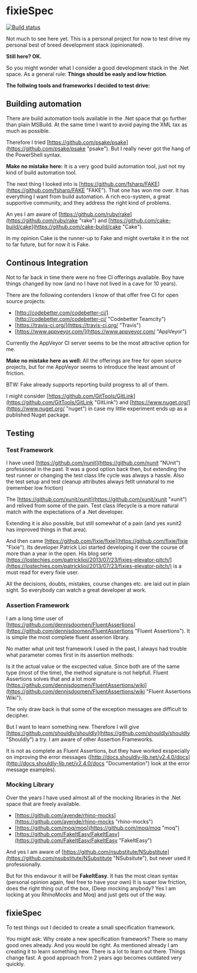 # fixieSpec #

[![Build status](https://ci.appveyor.com/api/projects/status/0e3c8ei5n1297y9g?svg=true)](https://ci.appveyor.com/project/Martin-Bohring/fixiespec)

Not much to see here yet.
This is a personal project for now to test drive my personal best of breed development stack (opinionated).

**Still here? OK.**

So you might wonder what I consider a good development stack in the .Net space.
As a general rule: **Things should be easly and low friction**.

**The follwing tools and frameworks I decided to test drive:**

## Building automation ##
There are build automation tools available in the .Net space that go further than plain MSBuild.
At the same time I want to avoid paying the XML tax as much as possible.

Therefore I tried [https://github.com/psake/psake](https://github.com/psake/psake "psake").
But I really never got the hang of the PowerShell syntax.

**Make no mistake here:**
It is a very good build automation tool, just not my kind of build automation tool.

The next thing I looked into is [https://github.com/fsharp/FAKE](https://github.com/fsharp/FAKE "FAKE").
That one has won me over. It has everything I want from build automation.
A rich eco-system, a great supportive community, and they address the right kind of problems.

An yes I am aware of [https://github.com/ruby/rake](https://github.com/ruby/rake "rake") and [https://github.com/cake-build/cake](https://github.com/cake-build/cake "Cake").

In my opinion Cake is the runner-up to Fake and might overtake it in the not to far future, but for now it is Fake.

## Continous Integration ##
Not to far back in time there were no free CI offerings available.
Boy have things changed by now (and no I have not lived in a cave for 10 years).

There are the following contenders I know of that offer free CI for open source projects:

- [http://codebetter.com/codebetter-ci/](http://codebetter.com/codebetter-ci/ "Codebetter Teamcity")
- [https://travis-ci.org/](https://travis-ci.org/ "Travis")
- [https://www.appveyor.com/](https://www.appveyor.com/ "AppVeyor")

Currently the AppVeyor CI server seems to be the most attractive option for me.

**Make no mistake here as well:**
All the offerings are free for open source projects, but for me AppVeyor seems to introduce the least amount of friction.

BTW: Fake already supports reporting build progress to all of them.

I might consider [https://github.com/GitTools/GitLink](https://github.com/GitTools/GitLink "GitLink") and [https://www.nuget.org/](https://www.nuget.org/ "nuget") in case my little experiment ends up as a published Nuget package.

## Testing ##

### Test Framework ###
I have used [https://github.com/nunit](https://github.com/nunit "NUnit") professional in the past. It was a good option back then, but extending the test runner or changing the test class life cycle was always a hassle.
Also the test setup and test cleanup attributes always fetlt unnatural to me (remember low friction)

The [https://github.com/xunit/xunit](https://github.com/xunit/xunit "xunit") and relived from some of the pain.
Test class lifecycle is a more natural match with the expectations of a .Net developer.

Extending it is also possible, but still somewhat of a pain (and yes xunit2 has improved things in that area).

And then came [https://github.com/fixie/fixie](https://github.com/fixie/fixie "Fixie").
Its developer Patrick Lioi started developing it over the course of more than a year in the open.
His blog serie [https://lostechies.com/patricklioi/2013/07/23/fixies-elevator-pitch/](https://lostechies.com/patricklioi/2013/07/23/fixies-elevator-pitch/) is a must read for every fixie user.

All the decisions, doubts, mistakes, course changes etc. are laid out in plain sight.
So everybody can watch a great developer at work.

### Assertion Framework ###
I am a long time user of [https://github.com/dennisdoomen/FluentAssertions](https://github.com/dennisdoomen/FluentAssertions "Fluent Assertions"). It is simple the most complete fluent asserion library.

No matter what unit test framework I used in the past, I always had trouble what parameter comes first in its assertion methods:

Is it the actual value or the excpected value. Since both are of the same type (most of the time), the method signature is not helpfull. Fluent Assertions solves that and a lot more [https://github.com/dennisdoomen/FluentAssertions/wiki](https://github.com/dennisdoomen/FluentAssertions/wiki "Fluent Assertions Wiki").

The only draw back is that some of the exception messages are difficult to decipher.

But I want to learn something new. Therefore I will give [https://github.com/shouldly/shouldly](https://github.com/shouldly/shouldly "Shouldly") a try. I am aware of other Assertion Frameworks.

It is not as complete as Fluent Assertions, but they have worked exspecially on improving the error messages ([http://docs.shouldly-lib.net/v2.4.0/docs](http://docs.shouldly-lib.net/v2.4.0/docs "Documentation") look at the error message examples). 

### Mocking Library ###
Over the years I have used almost all of the mocking libraries in the .Net space that are freely available.

- [https://github.com/ayende/rhino-mocks](https://github.com/ayende/rhino-mocks "rhino-mocks")
- [https://github.com/moq/moq](https://github.com/moq/moq "moq")
- [https://github.com/FakeItEasy/FakeItEasy](https://github.com/FakeItEasy/FakeItEasy "FakeItEasy")

And yes I am aware of [https://github.com/nsubstitute/NSubstitute](https://github.com/nsubstitute/NSubstitute "NSubsitute"), but never used it professionally.

But for this endavour it will be **FakeItEasy**. It has the most clean syntax (personal opinion again, feel free to have your own)
It is super low friction, does the right thing out of the box, (Deep mocking anybody? Yes I am locking at you RhinoMocks and Moq) and just gets out of the way.

## fixieSpec ##

To test things out I decided to create a small specification framework.

You might ask: Why create a new specification framework?
There so many good ones already. And you would be right.
As mentioned already I am creating it to learn something new.
There is a lot to learn out there. Things change fast. A good approach from 2 years ago becomes outdated very quickly.

